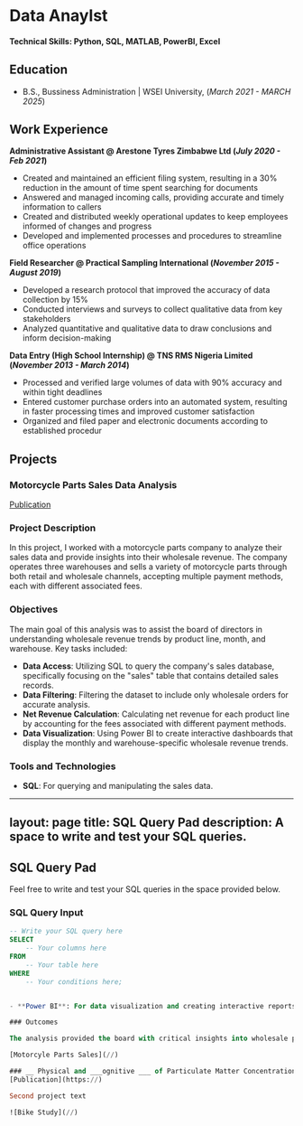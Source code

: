 # Data Anaylst

#### Technical Skills: Python, SQL, MATLAB, PowerBI, Excel

## Education
- B.S., Bussiness Administration | WSEI University, (_March 2021 - MARCH 2025_)								       		

## Work Experience
**Administrative Assistant @ Arestone Tyres Zimbabwe Ltd (_July 2020 - Feb 2021_)**
- Created and maintained an efficient filing system, resulting in a 30% reduction in the amount of time
spent searching for documents
- Answered and managed incoming calls, providing accurate and timely information to callers
- Created and distributed weekly operational updates to keep employees informed of changes and progress
- Developed and implemented processes and procedures to streamline office operations


**Field Researcher @ Practical Sampling International (_November 2015 - August 2019_)**
- Developed a research protocol that improved the accuracy of data collection by 15%
- Conducted interviews and surveys to collect qualitative data from key stakeholders
- Analyzed quantitative and qualitative data to draw conclusions and inform decision-making

**Data Entry (High School Internship) @ TNS RMS Nigeria Limited (_November 2013 - March 2014_)**
- Processed and verified large volumes of data with 90% accuracy and within tight deadlines
- Entered customer purchase orders into an automated system, resulting in faster processing times and
improved customer satisfaction
- Organized and filed paper and electronic documents according to established procedur

## Projects
### Motorcycle Parts Sales Data Analysis

[Publication](https://www.datacamp.com/datalab/w/e73e6faf-7daa-42ce-ba32-01cf3c49f9c1/edit#ff58f388)

### Project Description

In this project, I worked with a motorcycle parts company to analyze their sales data and provide insights into their wholesale revenue. The company operates three warehouses and sells a variety of motorcycle parts through both retail and wholesale channels, accepting multiple payment methods, each with different associated fees.

### Objectives

The main goal of this analysis was to assist the board of directors in understanding wholesale revenue trends by product line, month, and warehouse. Key tasks included:

- **Data Access**: Utilizing SQL to query the company's sales database, specifically focusing on the "sales" table that contains detailed sales records.
- **Data Filtering**: Filtering the dataset to include only wholesale orders for accurate analysis.
- **Net Revenue Calculation**: Calculating net revenue for each product line by accounting for the fees associated with different payment methods.
- **Data Visualization**: Using Power BI to create interactive dashboards that display the monthly and warehouse-specific wholesale revenue trends.

### Tools and Technologies

- **SQL**: For querying and manipulating the sales data.

---
layout: page
title: SQL Query Pad
description: A space to write and test your SQL queries.
---

## SQL Query Pad

Feel free to write and test your SQL queries in the space provided below.

### SQL Query Input

```sql
-- Write your SQL query here
SELECT 
    -- Your columns here
FROM 
    -- Your table here
WHERE 
    -- Your conditions here;


- **Power BI**: For data visualization and creating interactive reports.

### Outcomes

The analysis provided the board with critical insights into wholesale performance, enabling informed decision-making regarding inventory management and sales strategies. This project enhanced my skills in SQL and Power BI, showcasing my ability to transform raw data into actionable business intelligence.

[Motorcyle Parts Sales](//)

### __ Physical and ___ognitive ___ of Particulate Matter Concentrations at Ultra-Fine Scales
[Publication](https://)

Second project text

![Bike Study](//)


